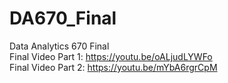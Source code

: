 # DA670_Final
Data Analytics 670 Final <br/>
Final Video Part 1: <https://youtu.be/oALjudLYWFo> <br/>
Final Video Part 2: <https://youtu.be/mYbA6rgrCpM> <br/>
